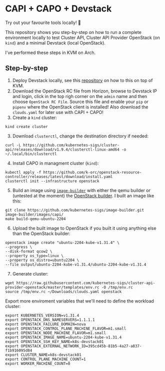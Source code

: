 # CAPI + CAPO + Devstack

Try out your favourite tools locally! :rocket:

This repository shows you step-by-step on how to run a complete environment locally to test Cluster API, Cluster API Provider OpenStack (on `kind`) and a minimal Devstack (local OpenStack).

I've performed these steps in KVM on Arch.

## Step-by-step

1. Deploy Devstack locally, see this [repository](https://github.com/mikejoh/devstack-on-kvm) on how to this on top of KVM.
2. Download the OpenStack RC file from Horizon, browse to Devstack IP and login, click in the top righ corner on the `admin` name and then choose `OpenStack RC File`. Source this file and enable your `pip` or `pipenv` where the OpenStack client is installed! Also download the `clouds.yaml` for later use with CAPI + CAPO!
2. Create a `kind` cluster:
```
kind create cluster
```
3. Download `clusterctl`, change the destination directory if needed:
```
curl -L https://github.com/kubernetes-sigs/cluster-api/releases/download/v1.9.4/clusterctl-linux-amd64 -o ~/.local/bin/clusterctl
```
4. Install CAPO in managment cluster (`kind`):
```
kubectl apply -f https://github.com/k-orc/openstack-resource-controller/releases/latest/download/install.yaml
clusterctl init --infrastructure openstack
```
5. Build an image using [`image-builder`](https://image-builder.sigs.k8s.io/capi/providers/openstack.html) with either the qemu builder or (untested at the moment) the [OpenStack builder](https://image-builder.sigs.k8s.io/capi/providers/openstack-remote). I built an image like this:
```
git clone https://github.com/kubernetes-sigs/image-builder.git
image-builder/images/capi/
make build-qemu-ubuntu-2204
```
6. Upload the built image to OpenStack if you built it using anything else than the OpenStack builder:
```
openstack image create "ubuntu-2204-kube-v1.31.4" \
--progress \
--disk-format qcow2 \
--property os_type=linux \
--property os_distro=ubuntu2204 \
--file output/ubuntu-2204-kube-v1.31.4/ubuntu-2204-kube-v1.31.4
```
7. Generate cluster:
```
wget https://raw.githubusercontent.com/kubernetes-sigs/cluster-api-provider-openstack/master/templates/env.rc -O /tmp/env.rc
source /tmp/env.rc ~/Downloads/clouds.yaml openstack
```
Export more enviroment variables that we'll need to define the workload cluster:
```
export KUBERNETES_VERSION=v1.31.4
export OPENSTACK_DNS_NAMESERVERS=1.1.1.1
export OPENSTACK_FAILURE_DOMAIN=nova
export OPENSTACK_CONTROL_PLANE_MACHINE_FLAVOR=m1.small
export OPENSTACK_NODE_MACHINE_FLAVOR=m1.small
export OPENSTACK_IMAGE_NAME=ubuntu-2204-kube-v1.31.4
export OPENSTACK_SSH_KEY_NAME=k8s-devstack01
export OPENSTACK_EXTERNAL_NETWORK_ID=395cd45b-81b5-4a27-a837-f1b916095d84
export CLUSTER_NAME=k8s-devstack01
export CONTROL_PLANE_MACHINE_COUNT=1
export WORKER_MACHINE_COUNT=0
```

